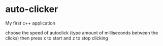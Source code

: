 # auto-clicker
My first c++ application

choose the speed of autoclick (type amount of milliseconds between the clicks) then press x to start and z to stop clicking
